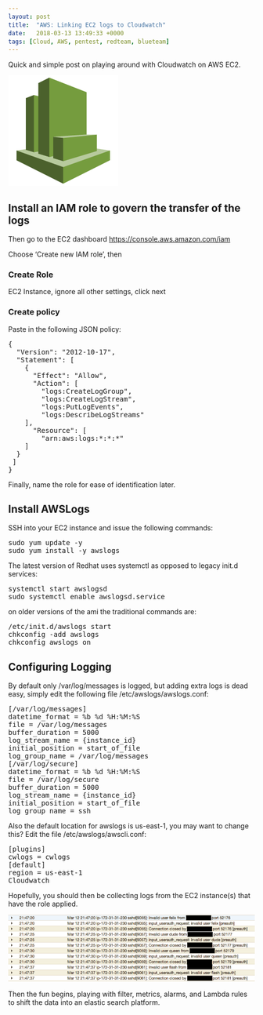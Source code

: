 ```yaml
---
layout: post
title:  "AWS: Linking EC2 logs to Cloudwatch"
date:   2018-03-13 13:49:33 +0000
tags: [Cloud, AWS, pentest, redteam, blueteam]
---
```

Quick and simple post on playing around with Cloudwatch on AWS EC2.

![](/assets/cloudwatch.png)

## Install an IAM role to govern the transfer of the logs
Then go to the EC2 dashboard https://console.aws.amazon.com/iam

Choose ‘Create new IAM role’, then

### Create Role
EC2 Instance, ignore all other settings, click next
### Create policy
Paste in the following JSON policy:
<pre>
{
  "Version": "2012-10-17",
  "Statement": [
    {
      "Effect": "Allow",
      "Action": [
        "logs:CreateLogGroup",
        "logs:CreateLogStream",
        "logs:PutLogEvents",
        "logs:DescribeLogStreams"
    ],
      "Resource": [
        "arn:aws:logs:*:*:*"
    ]
  }
 ]
}
</pre>
Finally, name the role for ease of identification later.
## Install AWSLogs
SSH into your EC2 instance and issue the following commands:
<pre>
sudo yum update -y
sudo yum install -y awslogs
</pre>
The latest version of Redhat uses systemctl as opposed to legacy init.d services:
<pre>
systemctl start awslogsd
sudo systemctl enable awslogsd.service
</pre>
on older versions of the ami the traditional commands are:
<pre>
/etc/init.d/awslogs start
chkconfig -add awslogs
chkconfig awslogs on
</pre>
## Configuring Logging
By default only /var/log/messages is logged, but adding extra logs is dead easy, simply edit the following file /etc/awslogs/awslogs.conf:
<pre>
[/var/log/messages]
datetime_format = %b %d %H:%M:%S
file = /var/log/messages
buffer_duration = 5000
log_stream_name = {instance_id}
initial_position = start_of_file
log_group_name = /var/log/messages
[/var/log/secure]
datetime_format = %b %d %H:%M:%S
file = /var/log/secure
buffer_duration = 5000
log_stream_name = {instance_id}
initial_position = start_of_file
log_group_name = ssh
</pre>
Also the default location for awslogs is us-east-1, you may want to change this? Edit the file /etc/awslogs/awscli.conf:
<pre>
[plugins]
cwlogs = cwlogs
[default]
region = us-east-1
Cloudwatch
</pre>
Hopefully, you should then be collecting logs from the EC2 instance(s) that have the role applied.

![](/assets/cloudwatch_log.png)

Then the fun begins, playing with filter, metrics, alarms, and Lambda rules to shift the data into an elastic search platform.

